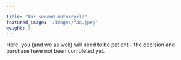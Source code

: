 ```yaml
---

title: "Our second motorcycle"
featured_image: '/images/faq.jpeg'
weight: 3
---
```

Here, you (and we as well) will need to be patient - the decision and purchase have not been completed yet.